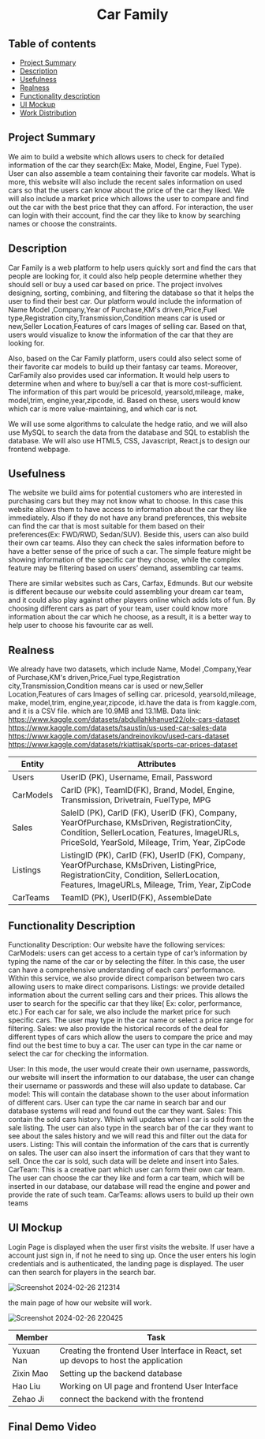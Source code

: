 <h1 align="center">Car Family </h1>

## Table of contents

- [Project Summary](#project-summary)
- [Description](#description)
- [Usefulness](#usefulness)
- [Realness](#realness)
- [Functionality description](#functionality-description)
- [UI Mockup](#ui-mockup)
- [Work Distribution](#work-distribution)
## Project Summary
We aim to build a website which allows users to check for detailed information of the car they search(Ex: Make, Model, Engine, Fuel Type). User can also assemble a team containing their favorite car models. What is more, this website will also include the recent sales information on used cars so that the users can know about the price of the car they liked. We will also include a market price which allows the user to compare and find out the car with the best price that they can afford. For interaction, the user can login with their account, find the car they like to know by searching names or choose the constraints.
## Description
Car Family is a web platform to help users quickly sort and find the cars that people are looking for, it could also help people determine whether they should sell or buy a used car based on price. The project involves designing, sorting, combining, and filtering the database so that it helps the user to find their best car. Our platform would include the information of Name Model ,Company,Year of Purchase,KM's driven,Price,Fuel type,Registration city,Transmission,Condition means car is used or new,Seller Location,Features of cars Images of selling car.  Based on that, users would visualize to know the information of the car that they are looking for.

Also, based on the Car Family platform, users could also select some of their favorite car models to build up their fantasy car teams. Moreover, CarFamily also provides used car information. It would help users to determine when and where to buy/sell a car that is more cost-sufficient. The information of this part would be pricesold, yearsold,mileage, make, model,trim, engine,year,zipcode, id. Based on these, users would know which car is more value-maintaining, and which car is not.   

We will use some algorithms to calculate the hedge ratio, and we will also use MySQL to search the data from the database and SQL to establish the database. We will also use HTML5, CSS, Javascript, React.js to design our frontend webpage. 



## Usefulness
The website we build aims for potential customers who are interested in purchasing cars but they may not know what to choose. In this case this website allows them to have access to information about the car they like immediately. Also if they do not have any brand preferences, this website can find the car that is most suitable for them based on their preferences(Ex: FWD/RWD, Sedan/SUV). Beside this, users can also build their own car teams. Also they can check the sales information before to have a better sense of the price of such a car. The simple feature might be showing information of the specific car they choose, while the complex feature may be filtering based on users’ demand, assembling car teams.

There are similar websites such as Cars, Carfax, Edmunds. But our website is different because our website could assembling your dream car team, and it could also play against other players online which adds lots of fun. By choosing different cars as part of your team, user could know more information about the car which he choose, as a result, it is a better way to help user to choose his favourite car as well. 


## Realness
We already have two datasets, which include  Name, Model ,Company,Year of Purchase,KM's driven,Price,Fuel type,Registration city,Transmission,Condition means car is used or new,Seller Location,Features of cars Images of selling car. pricesold, yearsold,mileage, make, model,trim, engine,year,zipcode, id.have  the data is from kaggle.com, and it is a CSV file. 
which are 10.9MB and 13.1MB.
Data link:
https://www.kaggle.com/datasets/abdullahkhanuet22/olx-cars-dataset
https://www.kaggle.com/datasets/tsaustin/us-used-car-sales-data
https://www.kaggle.com/datasets/andreinovikov/used-cars-dataset
https://www.kaggle.com/datasets/rkiattisak/sports-car-prices-dataset



|   Entity    |   Attributes                 |  
| ----------- | -----------------------------| 
| Users       |    UserID (PK), Username, Email, Password |
| CarModels   | CarID (PK), TeamID(FK), Brand, Model, Engine, Transmission, Drivetrain, FuelType, MPG|
| Sales      |   SaleID (PK), CarID (FK), UserID (FK), Company, YearOfPurchase, KMsDriven, RegistrationCity, Condition, SellerLocation, Features, ImageURLs, PriceSold, YearSold, Mileage, Trim, Year, ZipCode |
| Listings | ListingID (PK), CarID (FK), UserID (FK), Company, YearOfPurchase, KMsDriven, ListingPrice, RegistrationCity, Condition, SellerLocation, Features, ImageURLs, Mileage, Trim, Year, ZipCode |
|CarTeams  | TeamID (PK), UserID(FK), AssembleDate |





## Functionality Description
Functionality Description:
Our website have the following services:
CarModels: users can get access to a certain type of car’s information by typing the name of the car or by selecting the filter. In this case, the user can have a comprehensive understanding of each cars’ performance. Within this service, we also provide direct comparison between two cars allowing users to make direct comparisons.
Listings: we provide detailed information about the current selling cars and their prices. This allows the user to search for the specific car that they like( Ex: color, performance, etc.) For each car for sale, we also include the market price for such specific cars. The user may type in the car name or select a price range for filtering.
Sales: we also provide the historical records of the deal for different types of cars which allow the users to compare the price and may find out the best time to buy a car. The user can type in the car name or select the car for checking the information.

User: In this mode, the user would create their own username, passwords, our website will insert the information to our database, the user can change their username or passwords and these will also update to database.
Car model: This will contain the database shown to the user about information of different cars. User can type the car name in search bar and our database systems will read and found out the car they want.
Sales: This contain the sold cars history. Which will updates when I car is sold from the sale listing. The user can also type in the search bar of the car they want to see about the sales history and we will read this and filter out the data for users.
Listing: This will contain the information of the cars that is currently on sales. The user can also insert the information of cars that they want to sell. Once the car is sold, such data will be delete and insert into Sales.
CarTeam: This is a creative part which user can form their own car team. The user can choose the car they like and form a car team, which will be inserted in our database, our database will read the engine and power and provide the rate of such team.
CarTeams: allows users to build up their own teams


## UI Mockup

Login Page is displayed when the user first visits the website. If user have a account just sign in, if not he need to sing up.
Once the user enters his login credentials and is authenticated, the landing page is displayed. The user can then search for players  in the search bar. 

![Screenshot 2024-02-26 212314](https://github.com/cs411-alawini/sp24-cs411-team088-Chaseb/assets/90883274/16e8f30f-b200-41f3-b122-92137d1ef5e4)

the main page of how our website will work.


![Screenshot 2024-02-26 220425](https://github.com/cs411-alawini/sp24-cs411-team088-Chaseb/assets/90883274/4886272f-edd5-42ba-9a88-024331345ad3)

| Member | Task |
| --- | --- |
| Yuxuan Nan | Creating the frontend User Interface in React, set up devops to host the application |
| Zixin Mao | Setting up the backend database|
| Hao Liu | Working on UI page and frontend User Interface |
| Zehao Ji | connect the backend with the frontend |


 ## Final Demo Video


</br>
